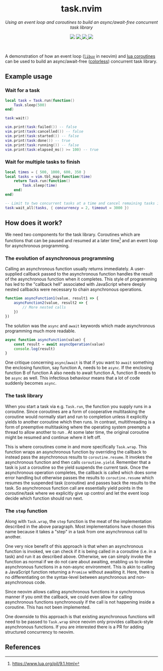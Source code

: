 <div align="center">
  <br />
  <h1>task.nvim</h1>
  <p><i>Using an event loop and coroutines to build an async/await-free
  concurrent task library</i></p>
  <p>
    <img src="https://img.shields.io/badge/version-0.1.0-blue?style=for-the-badge" />
    <a href="https://luarocks.org/modules/misanthropicbit/task.nvim">
        <img src="https://img.shields.io/luarocks/v/misanthropicbit/task.nvim?logo=lua&color=purple&style=for-the-badge" />
    </a>
    <a href="/.github/workflows/tests.yml">
        <img src="https://img.shields.io/github/actions/workflow/status/MisanthropicBit/task.nvim/tests.yml?branch=master&style=for-the-badge" />
    </a>
    <a href="/LICENSE">
        <img src="https://img.shields.io/github/license/MisanthropicBit/task.nvim?style=for-the-badge" />
    </a>
  </p>
  <br />
</div>

A demonstration of how an event loop ([`libuv`](https://libuv.org/) in neovim)
and [lua coroutines](https://www.lua.org/pil/9.1.html) can be used to build an
async/await-free
([colorless](https://journal.stuffwithstuff.com/2015/02/01/what-color-is-your-function/))
concurrent task library.

## Example usage

### Wait for a task

```lua
local task = Task.run(function()
    Task.sleep(500)
end)

task:wait()

vim.print(task:failed()) -- false
vim.print(task:cancelled()) -- false
vim.print(task:started()) -- false
vim.print(task:done()) -- true
vim.print(task:running()) -- false
vim.print(task:elapsed_ms() >= 100) -- true
```

### Wait for multiple tasks to finish

```lua
local times = { 500, 1000, 600, 350 }
local tasks = vim.tbl_map(function(time)
    return Task.run(function()
        Task.sleep(time)
    end)
end)

-- Limit to two concurrent tasks at a time and cancel remaining tasks if timeout is exceeded
task:wait_all(tasks, { concurrency = 2, timeout = 3000 })
```

## How does it work?

We need two components for the task library. Coroutines which are functions that can
be paused and resumed at a later time[^coroutine] and an event loop for asynchronous
programming.

### The evolution of asynchronous programming

Calling an asynchronous function usually returns immediately. A user-supplied
callback passed to the asynchronous function handles the result of the
asynchronous function when it completes. This style of programming has led to
the "callback hell" associated with JavaScript where deeply nested callbacks
were necessary to chain asynchronous operations.

```javascript
function asyncFunction1(value, result1 => {
    asyncFunction2(value, result2 => {
        // More nested calls
    })
})
```

The solution was the `async` and `await` keywords which made asynchronous
programming much more readable.

```javascript
async function asyncFunction(value) {
    const result = await asyncOperation(value)
    console.log(result)
}
```

One critique concerning `async`/`await` is that if you want to `await` something
the enclosing function, say function A, needs to be `async`. If the enclosing
function B of function A also needs to await function A, function B needs to be
`async` as well. This infectious behaviour means that a lot of code suddenly
becomes `async`.

### The task library

When you start a task via e.g. `Task.run`, the function you supply runs in a
coroutine. Since coroutines are a form of cooperative multitasking the coroutine
would normally start and run to completion unless it explicitly yields to
another coroutine which then runs. In contrast, multithreading is a form of
preemptive multitasking where the operating system preempts a thread to allow
another to run . At some later time, the original coroutine might be resumed and
continue where it left off.

This is where coroutines come in and more specifically `Task.wrap`. This
function wraps an asynchronous function by overriding the callback to instead
pass the asynchronous results to `coroutine.resume`. It invokes the asynchronous
function and then calls `coroutine.yield`. Remember that a task is just a
coroutine so the yield suspends the current task. Once the asynchronous
operation completes, the callback is called which does some error handling but
otherwise passes the results to `coroutine.resume` which resumes the suspended
task (coroutine) and passes back the results to the task. So asynchronous
function call are essentially yield points in the coroutine/task where we
explicitly give up control and let the event loop decide which function should
run next.

### The `step` function

Along with `Task.wrap`, the `step` function is the meat of the implementation
described in the above paragraph. Most implementations have chosen this name
because it takes a "step" in a task from one asynchronous call to another.

One very nice benefit of this approach is that when an asynchronous function is
invoked, we can check if it is being called in a coroutine (i.e. in a task) and
run it as described above. Otherwise, we can simply invoke the function as
normal if we do not care about awaiting, enabling us to invoke asynchronous
functions in a non-async environment. This is akin to calling a JavaScript
function returning a `Promise` without awaiting it. Here, there is no
differentiating on the syntax-level between asynchronous and non-asynchronous
code.

Since neovim allows calling asynchronous functions in a synchronous manner if
you omit the callback, we could even allow for calling asynchronous functions
synchronously if the call is not happening inside a coroutine. This has not
been implemented.

One downside to this approach is that existing asynchronous functions will need
to be passed to `Task.wrap` since neovim only provides callback-style
asynchronous functions. If you are interested there is a PR for adding
structured concurrency to neovim.

## References

[^coroutine]: https://www.lua.org/pil/9.1.html
[^leafo]: https://leafo.net/posts/itchio-and-coroutines.html

